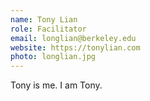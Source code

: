 ```yaml
---
name: Tony Lian
role: Facilitator
email: longlian@berkeley.edu
website: https://tonylian.com
photo: longlian.jpg
---
```


Tony is me. I am Tony.
